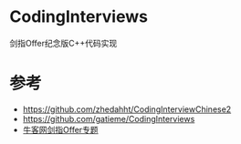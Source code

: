 # CodingInterviews

剑指Offer纪念版C++代码实现

# 参考
- <https://github.com/zhedahht/CodingInterviewChinese2>
- https://github.com/gatieme/CodingInterviews
- [牛客网剑指Offer专题](https://www.nowcoder.com/ta/coding-interviews?query=&asc=true&order=&page=1)
